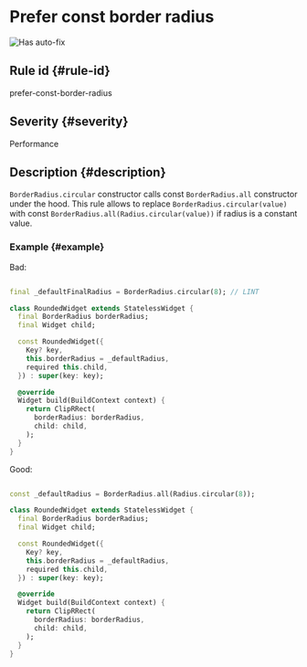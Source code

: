 # Prefer const border radius

![Has auto-fix](https://img.shields.io/badge/-has%20auto--fix-success)

## Rule id {#rule-id}

prefer-const-border-radius

## Severity {#severity}

Performance

## Description {#description}

`BorderRadius.circular` constructor calls const `BorderRadius.all` constructor under the hood. This rule allows to replace `BorderRadius.circular(value)` with const `BorderRadius.all(Radius.circular(value))` if radius is a constant value.

### Example {#example}

Bad:

```dart

final _defaultFinalRadius = BorderRadius.circular(8); // LINT

class RoundedWidget extends StatelessWidget {
  final BorderRadius borderRadius;
  final Widget child;

  const RoundedWidget({
    Key? key,
    this.borderRadius = _defaultRadius,
    required this.child,
  }) : super(key: key);

  @override
  Widget build(BuildContext context) {
    return ClipRRect(
      borderRadius: borderRadius,
      child: child,
    );
  }
}
```

Good:

```dart

const _defaultRadius = BorderRadius.all(Radius.circular(8));

class RoundedWidget extends StatelessWidget {
  final BorderRadius borderRadius;
  final Widget child;

  const RoundedWidget({
    Key? key,
    this.borderRadius = _defaultRadius,
    required this.child,
  }) : super(key: key);

  @override
  Widget build(BuildContext context) {
    return ClipRRect(
      borderRadius: borderRadius,
      child: child,
    );
  }
}
```